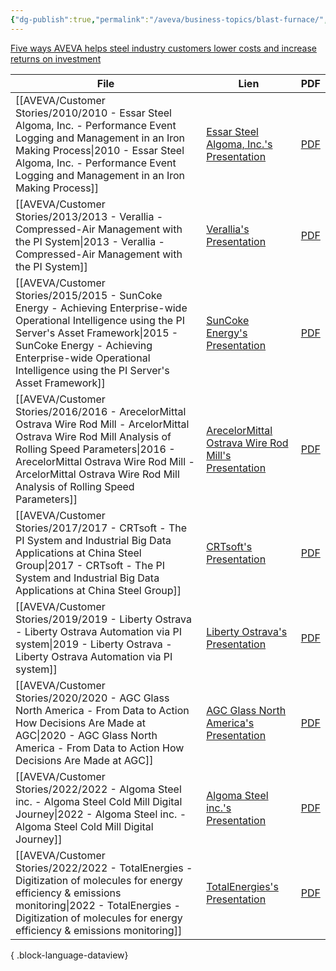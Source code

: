 ```yaml
---
{"dg-publish":true,"permalink":"/aveva/business-topics/blast-furnace/","dgPassFrontmatter":true}
---
```



[Five ways AVEVA helps steel industry customers lower costs and increase returns on investment](https://www.aveva.com/en/perspectives/blog/five-ways-aveva-helps-steel-industry-customers-lower-costs-and-increase-returns-on-investment/)

| File                                                                                                                                                                                                                                                                              | Lien                                                                                                                                                                                                       | PDF                                                                                                                                                                                                                                                                     |
| --------------------------------------------------------------------------------------------------------------------------------------------------------------------------------------------------------------------------------------------------------------------------------- | ---------------------------------------------------------------------------------------------------------------------------------------------------------------------------------------------------------- | ----------------------------------------------------------------------------------------------------------------------------------------------------------------------------------------------------------------------------------------------------------------------- |
| [[AVEVA/Customer Stories/2010/2010 - Essar Steel Algoma, Inc. - Performance Event Logging and Management in an Iron Making Process\|2010 - Essar Steel Algoma, Inc. - Performance Event Logging and Management in an Iron Making Process]]                                     | [Essar Steel Algoma, Inc.'s Presentation](https://resources.osisoft.com/presentations/performance-event-logging-and-management-in-an-iron-making-process/)                                                 | [PDF](https://cdn.osisoft.com/corp/en/media/presentations/2010/UsersConference2010/PDF/UC2010_BRS1760_Essar_Steel_DiDonato.pdf)                                                                                                                                         |
| [[AVEVA/Customer Stories/2013/2013 - Verallia - Compressed-Air Management with the PI System\|2013 - Verallia - Compressed-Air Management with the PI System]]                                                                                                                 | [Verallia's Presentation](https://resources.osisoft.com/presentations/compressed-air-management-with-the-pi-system/)                                                                                       | [PDF](https://cdn.osisoft.com/corp/en/media/presentations/2013/EMEA2013/PDF/EMEA13_Verallia_BaptistaTurck_DeploymentOfThePDHInfrastructureAtVerallia.pdf)                                                                                                               |
| [[AVEVA/Customer Stories/2015/2015 - SunCoke Energy - Achieving Enterprise-wide Operational Intelligence using the PI Server's Asset Framework\|2015 - SunCoke Energy - Achieving Enterprise-wide Operational Intelligence using the PI Server's Asset Framework]]             | [SunCoke Energy's Presentation](https://resources.osisoft.com/presentations/achieving-enterprise-wide-operational-intelligence-using-the-pi-server-s-asset-framework/)                                     | [PDF](https://cdn.osisoft.com/corp/en/media/presentations/2015/UsersConference2015/PDF/UsersConference2015_SunCokeEnergy_Reynolds_AchievingEnterprisewideOperationalIntelligenceusingthePIServersAssetFramework.pdf)                                                    |
| [[AVEVA/Customer Stories/2016/2016 - ArecelorMittal Ostrava Wire Rod Mill - ArcelorMittal Ostrava Wire Rod Mill Analysis of Rolling Speed Parameters\|2016 - ArecelorMittal Ostrava Wire Rod Mill - ArcelorMittal Ostrava Wire Rod Mill Analysis of Rolling Speed Parameters]] | [ArecelorMittal Ostrava Wire Rod Mill's Presentation](https://resources.osisoft.com/presentations/arcelormittal-ostrava-wire-rod-mill--analysis-of-rolling-speed-parameters/)                              | [PDF](https://cdn.osisoft.com/osi/presentations/2016-users-conference-emea-berlin/2016-users-conference-emea-berlin-d2-Process-Industries-E060-ArecelorMittal-Ostrava-Wire-Rod-Mill-Domck-ArcelorMittal-Ostrava-Wire-Rod-Mill-Analysis-of-Rolling-Speed-Parameters.pdf) |
| [[AVEVA/Customer Stories/2017/2017 - CRTsoft - The PI System and Industrial Big Data Applications at China Steel Group\|2017 - CRTsoft - The PI System and Industrial Big Data Applications at China Steel Group]]                                                             | [CRTsoft's Presentation](https://resources.osisoft.com/presentations/the-pi-system-and-industrial-big-data-applications-at-china-steel-group/)                                                             | [PDF](https://cdn.osisoft.com/osi/presentations/2017-uc-san-francisco/UC17NA02MM05_ChinaSteel_JKuo_NJiang_IndustrialBigDataApplications.pdf)                                                                                                                            |
| [[AVEVA/Customer Stories/2019/2019 - Liberty Ostrava - Liberty Ostrava Automation via PI system\|2019 - Liberty Ostrava - Liberty Ostrava Automation via PI system]]                                                                                                           | [Liberty Ostrava's Presentation](https://resources.osisoft.com/presentations/liberty-ostrava-automation-via-pi-system/)                                                                                    | [PDF](https://cdn.osisoft.com/osi/presentations/2019-uc-gothenburg/UC19EU-D2PI02-Liberty-Ostrava-Luzny-Liberty-Ostrava-Automation-via-PI-system.pdf)                                                                                                                    |
| [[AVEVA/Customer Stories/2020/2020 - AGC Glass North America - From Data to Action How Decisions Are Made at AGC\|2020 - AGC Glass North America - From Data to Action How Decisions Are Made at AGC]]                                                                         | [AGC Glass North America's Presentation](https://resources.osisoft.com/presentations/from-data-to-action--how-decisions-are-made-at-agc/)                                                                  | [PDF](https://cdn.osisoft.com/osi/presentations/2020-uc-san-francisco-online/UC20NA-D2MT06-AGC-Willson-From-Data-To-Action-How-Decisions-Are-Made-at-AGC.pdf)                                                                                                           |
| [[AVEVA/Customer Stories/2022/2022 - Algoma Steel inc. - Algoma Steel  Cold Mill Digital Journey\|2022 - Algoma Steel inc. - Algoma Steel  Cold Mill Digital Journey]]                                                                                                         | [Algoma Steel inc.'s Presentation](https://resources.osisoft.com/presentations/algoma-steel---cold-mill-digital-journey/)                                                                                  | [PDF](https://cdn.osisoft.com/osi/presentations/2022-AVEVA-San-Francisco/UC22NA-02MM40-Algoma-Gardner-Cold-Mill-Digital-Journey.pdf)                                                                                                                                    |
| [[AVEVA/Customer Stories/2022/2022 - TotalEnergies - Digitization of molecules for energy efficiency & emissions monitoring\|2022 - TotalEnergies - Digitization of molecules for energy efficiency & emissions monitoring]]                                                   | [TotalEnergies's Presentation](https://resources.osisoft.com/presentations/two-talks---1--data-governance---2---digitization-of-molecules-for-energy-efficiency-and-emissions-monitoring---totalenergies/) | [PDF](https://cdn.osisoft.com/osi/presentations/2022-AVEVA-Amsterdam/UC22EU-D2OG020-TotalEnergies-Segard-Bernadi-Data-Mgt-Molecules-Digitaliz.pdf)                                                                                                                      |

{ .block-language-dataview}